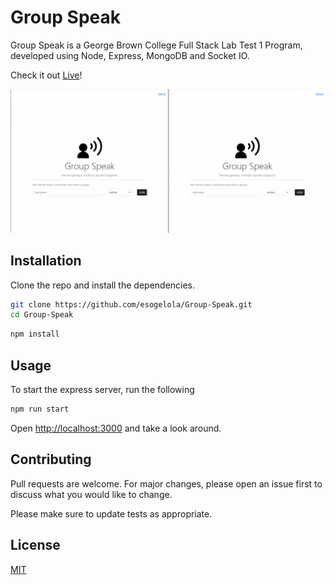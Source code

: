 # Group Speak

Group Speak is a George Brown College Full Stack Lab Test 1 Program, developed using Node, Express, MongoDB and Socket IO.

Check it out [Live](https://group-speak.herokuapp.com/)!

<p align="center">
  <img src="./example.gif" alt="Example GIF of the Live website" width="738">
</p>

## Installation

Clone the repo and install the dependencies.

```bash
git clone https://github.com/esogelola/Group-Speak.git
cd Group-Speak
```

```bash
npm install
```

## Usage

To start the express server, run the following

```bash
npm run start
```

Open [http://localhost:3000](http://localhost:3000) and take a look around.

## Contributing

Pull requests are welcome. For major changes, please open an issue first to discuss what you would like to change.

Please make sure to update tests as appropriate.

## License

[MIT](https://choosealicense.com/licenses/mit/)
